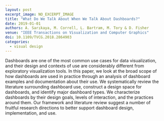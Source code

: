 ```yaml
---
layout: post
excerpt_image: NO_EXCERPT_IMAGE
title: "What Do We Talk About When We Talk About Dashboards?"
date: 2019-01-01
authors: A. Sarıkaya, M. Correll, L. Bartram, M. Tory & D. Fisher
venue: "IEEE Transactions on Visualization and Computer Graphics"
doi: 10.1109/TVCG.2018.2864903
categories:
  - visual design
---
```

Dashboards are one of the most common use cases for data visualization, and their design and contexts of use are considerably different from exploratory visualization tools. In this paper, we look at the broad scope of how dashboards are used in practice through an analysis of dashboard examples and documentation about their use. We systematically review the literature surrounding dashboard use, construct a design space for dashboards, and identify major dashboard types. We characterize dashboards by their design goals, levels of interaction, and the practices around them. Our framework and literature review suggest a number of fruitful research directions to better support dashboard design, implementation, and use.
